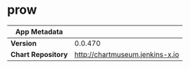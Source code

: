 # prow

|App Metadata||
|---|---|
| **Version** | 0.0.470 |
| **Chart Repository** | http://chartmuseum.jenkins-x.io |
